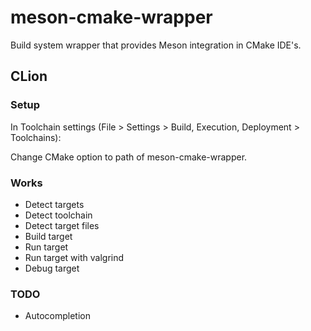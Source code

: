 # meson-cmake-wrapper
Build system wrapper that provides Meson integration in CMake IDE's.

## CLion

### Setup
In Toolchain settings (File > Settings > Build, Execution, Deployment > Toolchains):

Change CMake option to path of meson-cmake-wrapper.

### Works
* Detect targets
* Detect toolchain
* Detect target files
* Build target
* Run target
* Run target with valgrind
* Debug target

### TODO
* Autocompletion
